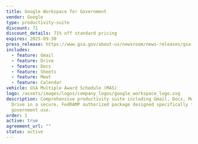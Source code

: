 ```yaml
---
title: Google Workspace for Government
vendor: Google
type: productivity-suite
discount: 71
discount_details: 71% off standard pricing
expires: 2025-09-30
press_release: https://www.gsa.gov/about-us/newsroom/news-releases/gsa-secures-cost-savings-through-strategic-agreement-with-google-04102025
includes:
  - feature: Gmail
  - feature: Drive
  - feature: Docs
  - feature: Sheets
  - feature: Meet
  - feature: Calendar
vehicle: GSA Multiple Award Schedule (MAS)
logo: /assets/images/logos/company_logos/google_workspace_logo.svg
description: Comprehensive productivity suite including Gmail, Docs, Meet, and
  Drive in a secure, FedRAMP authorized package designed specifically for
  government use.
order: 1
active: true
agreement_url: ""
status: active
---
```

